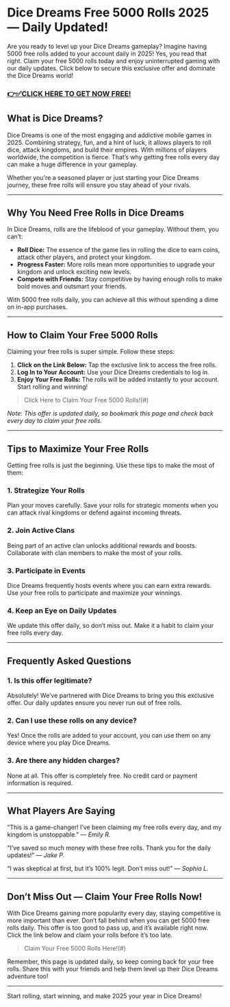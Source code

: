 # Dice Dreams Free 5000 Rolls 2025 — Daily Updated!

Are you ready to level up your Dice Dreams gameplay? Imagine having 5000 free rolls added to your account daily in 2025! Yes, you read that right. Claim your free 5000 rolls today and enjoy uninterrupted gaming with our daily updates. Click below to secure this exclusive offer and dominate the Dice Dreams world!

### [👉✅CLICK HERE TO GET NOW FREE!](https://freeforyou.xyz/dice/dreams/)

## What is Dice Dreams?

Dice Dreams is one of the most engaging and addictive mobile games in 2025. Combining strategy, fun, and a hint of luck, it allows players to roll dice, attack kingdoms, and build their empires. With millions of players worldwide, the competition is fierce. That’s why getting free rolls every day can make a huge difference in your gameplay.

Whether you're a seasoned player or just starting your Dice Dreams journey, these free rolls will ensure you stay ahead of your rivals.

---

## Why You Need Free Rolls in Dice Dreams

In Dice Dreams, rolls are the lifeblood of your gameplay. Without them, you can’t:

- **Roll Dice:** The essence of the game lies in rolling the dice to earn coins, attack other players, and protect your kingdom.
- **Progress Faster:** More rolls mean more opportunities to upgrade your kingdom and unlock exciting new levels.
- **Compete with Friends:** Stay competitive by having enough rolls to make bold moves and outsmart your friends.

With 5000 free rolls daily, you can achieve all this without spending a dime on in-app purchases.

---

## How to Claim Your Free 5000 Rolls

Claiming your free rolls is super simple. Follow these steps:

1. **Click on the Link Below:** Tap the exclusive link to access the free rolls.
2. **Log In to Your Account:** Use your Dice Dreams credentials to log in.
3. **Enjoy Your Free Rolls:** The rolls will be added instantly to your account. Start rolling and winning!

> Click Here to Claim Your Free 5000 Rolls!(#)

*Note: This offer is updated daily, so bookmark this page and check back every day to claim your free rolls.*

---

## Tips to Maximize Your Free Rolls

Getting free rolls is just the beginning. Use these tips to make the most of them:

### 1. **Strategize Your Rolls**

Plan your moves carefully. Save your rolls for strategic moments when you can attack rival kingdoms or defend against incoming threats.

### 2. **Join Active Clans**

Being part of an active clan unlocks additional rewards and boosts. Collaborate with clan members to make the most of your rolls.

### 3. **Participate in Events**

Dice Dreams frequently hosts events where you can earn extra rewards. Use your free rolls to participate and maximize your winnings.

### 4. **Keep an Eye on Daily Updates**

We update this offer daily, so don’t miss out. Make it a habit to claim your free rolls every day.

---

## Frequently Asked Questions

### **1. Is this offer legitimate?**

Absolutely! We’ve partnered with Dice Dreams to bring you this exclusive offer. Our daily updates ensure you never run out of free rolls.

### **2. Can I use these rolls on any device?**

Yes! Once the rolls are added to your account, you can use them on any device where you play Dice Dreams.

### **3. Are there any hidden charges?**

None at all. This offer is completely free. No credit card or payment information is required.

---

## What Players Are Saying

“This is a game-changer! I’ve been claiming my free rolls every day, and my kingdom is unstoppable.” — *Emily R.*

“I’ve saved so much money with these free rolls. Thank you for the daily updates!” — *Jake P.*

“I was skeptical at first, but it’s 100% legit. Don’t miss out!” — *Sophia L.*

---

## Don’t Miss Out — Claim Your Free Rolls Now!

With Dice Dreams gaining more popularity every day, staying competitive is more important than ever. Don’t fall behind when you can get 5000 free rolls daily. This offer is too good to pass up, and it’s available right now. Click the link below and claim your rolls before it’s too late.

> Claim Your Free 5000 Rolls Here!(#)

Remember, this page is updated daily, so keep coming back for your free rolls. Share this with your friends and help them level up their Dice Dreams adventure too!

---

Start rolling, start winning, and make 2025 your year in Dice Dreams!

